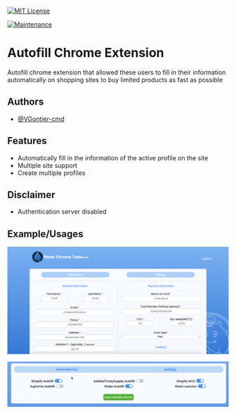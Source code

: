 [![MIT License](https://img.shields.io/badge/License-MIT-green.svg)](https://choosealicense.com/licenses/mit/) 

[![Maintenance](https://img.shields.io/badge/Maintained%3F-no-red.svg)](https://bitbucket.org/lbesson/ansi-colors)

# Autofill Chrome Extension

Autofill chrome extension that allowed these users to fill in their information automatically on shopping sites to buy limited products as fast as possible



## Authors

- [@VGontier-cmd](https://www.github.com/VGontier-cmd)


## Features

- Automatically fill in the information of the active profile on the site
- Multiple site support
- Create multiple profiles

## Disclaimer 
- Authentication server disabled

## Example/Usages
![Logo](https://github.com/VGontier-cmd/autofill-chrome-extension/blob/main/readme-pics/dashboard.png?raw=true)

![Logo](https://github.com/VGontier-cmd/autofill-chrome-extension/blob/main/readme-pics/dashboard-settings.png?raw=true)
